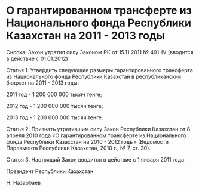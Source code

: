 # О гарантированном трансферте из Национального фонда Республики Казахстан на 2011 - 2013 годы

Сноска. Закон утратил силу Законом РК от 15.11.2011 № 491-IV (вводится в действие с 01.01.2012)

Статья 1. Утвердить следующие размеры гарантированного трансферта из Национального фонда Республики Казахстан в республиканский бюджет на 2011 - 2013 годы:

2011 год - 1 200 000 000 тысяч тенге;

2012 год - 1 200 000 000 тысяч тенге;

2013 год - 1 200 000 000 тысяч тенге.

Статья 2. Признать утратившим силу Закон Республики Казахстан от 8 апреля 2010 года «О гарантированном трансферте из Национального фонда Республики Казахстан на 2010 - 2012 годы» (Ведомости Парламента Республики Казахстан, 2010 г., № 7, ст. 30).

Статья 3. Настоящий Закон вводится в действие с 1 января 2011 года.

Президент Республики Казахстан

Н. Назарбаев

